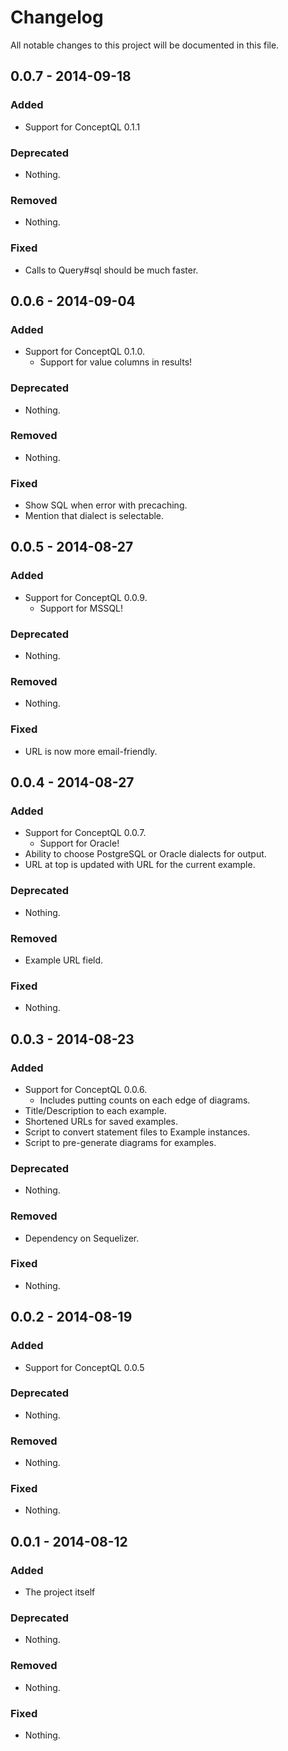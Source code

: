 # Changelog
All notable changes to this project will be documented in this file.

## 0.0.7 - 2014-09-18

### Added
- Support for ConceptQL 0.1.1

### Deprecated
- Nothing.

### Removed
- Nothing.

### Fixed
- Calls to Query#sql should be much faster.


## 0.0.6 - 2014-09-04

### Added
- Support for ConceptQL 0.1.0.
    - Support for value columns in results!

### Deprecated
- Nothing.

### Removed
- Nothing.

### Fixed
- Show SQL when error with precaching.
- Mention that dialect is selectable.


## 0.0.5 - 2014-08-27

### Added
- Support for ConceptQL 0.0.9.
    - Support for MSSQL!

### Deprecated
- Nothing.

### Removed
- Nothing.

### Fixed
- URL is now more email-friendly.


## 0.0.4 - 2014-08-27

### Added
- Support for ConceptQL 0.0.7.
    - Support for Oracle!
- Ability to choose PostgreSQL or Oracle dialects for output.
- URL at top is updated with URL for the current example.

### Deprecated
- Nothing.

### Removed
- Example URL field.

### Fixed
- Nothing.


## 0.0.3 - 2014-08-23

### Added
- Support for ConceptQL 0.0.6.
    - Includes putting counts on each edge of diagrams.
- Title/Description to each example.
- Shortened URLs for saved examples.
- Script to convert statement files to Example instances.
- Script to pre-generate diagrams for examples.

### Deprecated
- Nothing.

### Removed
- Dependency on Sequelizer.

### Fixed
- Nothing.


## 0.0.2 - 2014-08-19

### Added
- Support for ConceptQL 0.0.5

### Deprecated
- Nothing.

### Removed
- Nothing.

### Fixed
- Nothing.


## 0.0.1 - 2014-08-12

### Added
- The project itself

### Deprecated
- Nothing.

### Removed
- Nothing.

### Fixed
- Nothing.
